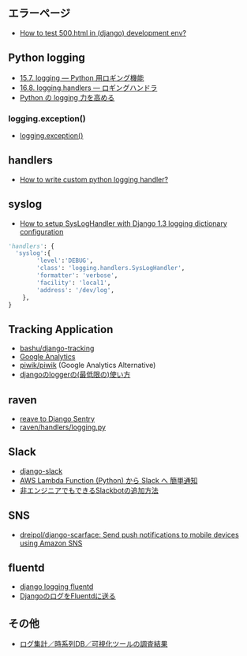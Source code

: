 ## エラーページ


- [How to test 500.html in (django) development env?](http://stackoverflow.com/questions/2740003/how-to-test-500-html-in-django-development-env)


## Python logging

- [15.7. logging — Python 用ロギング機能](http://docs.python.jp/2/library/logging.html)
- [16.8. logging.handlers — ロギングハンドラ](http://docs.python.jp/3/library/logging.handlers.html)
- [Python の logging 力を高める](http://momijiame.tumblr.com/post/41503983502/python-%E3%81%AE-logging-%E5%8A%9B%E3%82%92%E9%AB%98%E3%82%81%E3%82%8B)

### logging.exception()

- [logging.exception()](http://www.alexconrad.org/2013/02/loggingexception.html)

## handlers

- [How to write custom python logging handler?](http://stackoverflow.com/questions/3118059/how-to-write-custom-python-logging-handler)

## syslog

- [How to setup SysLogHandler with Django 1.3 logging dictionary configuration](http://stackoverflow.com/questions/6205254/how-to-setup-sysloghandler-with-django-1-3-logging-dictionary-configuration)

~~~py
'handlers': {
  'syslog':{
        'level':'DEBUG',
        'class': 'logging.handlers.SysLogHandler',
        'formatter': 'verbose',
        'facility': 'local1',
        'address': '/dev/log',
    },
}
~~~

## Tracking Application
- [bashu/django-tracking](https://github.com/bashu/django-tracking)
- [Google Analytics](http://www.google.com/analytics/)
- [piwik/piwik](https://github.com/piwik/piwik) (Google Analytics Alternative)
- [djangoのloggerの(最低限の)使い方](http://qiita.com/sakamossan/items/a98b949738028ad39a6b)

## raven

- [reave to Django Sentry](https://docs.getsentry.com/hosted/clients/python/integrations/django/)
- [raven/handlers/logging.py](https://github.com/getsentry/raven-python/blob/master/raven/handlers/logging.py)

## Slack

- [django-slack](http://django-slack.readthedocs.org/)
- [AWS Lambda Function (Python) から Slack へ 簡単通知](http://qiita.com/iktakahiro/items/b3de0474b81edb115655)
- [非エンジニアでもできるSlackbotの追加方法
](http://qiita.com/yukihirai0505/items/b74425cb70dd7c045219)

## SNS

- [dreipol/django-scarface:  Send push notifications to mobile devices using Amazon SNS](https://github.com/dreipol/django-scarface)

## fluentd

- [django logging fluentd](https://gist.github.com/ikeikeikeike/2028340)
- [DjangoのログをFluentdに送る](https://www.honeycomb-lab.co.jp/lab/blog/?p=901)


## その他

- [ログ集計／時系列DB／可視化ツールの調査結果](http://qiita.com/toritori0318/items/1861baa79afb96d6f5ad)
